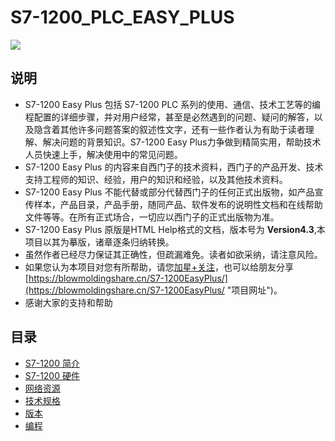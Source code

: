 # S7-1200_PLC_EASY_PLUS

![](https://assets.new.siemens.com/siemens/assets/api/uuid:949810fa4b3b04bf5027400fa6bb8e0b83b51c03/quality:high/width:1125/crop:0:0,2265625:0,9978142076502732:0,501953125/digital-layer-basic-controller.jpg)

## 说明

- S7-1200 Easy Plus 包括 S7-1200 PLC 系列的使用、通信、技术工艺等的编程配置的详细步骤，并对用户经常，甚至是必然遇到的问题、疑问的解答，以及隐含着其他许多问题答案的叙述性文字，还有一些作者认为有助于读者理解、解决问题的背景知识。S7-1200 Easy Plus力争做到精简实用，帮助技术人员快速上手，解决使用中的常见问题。
- S7-1200 Easy Plus 的内容来自西门子的技术资料，西门子的产品开发、技术支持工程师的知识、经验，用户的知识和经验，以及其他技术资料。
- S7-1200 Easy Plus 不能代替或部分代替西门子的任何正式出版物，如产品宣传样本，产品目录，产品手册，随同产品、软件发布的说明性文档和在线帮助文件等等。在所有正式场合，一切应以西门子的正式出版物为准。
- S7-1200 Easy Plus 原版是HTML Help格式的文档，版本号为 **Version4.3**,本项目以其为摹版，诸章逐条归纳转换。
- 虽然作者已经尽力保证其正确性，但疏漏难免。读者如欲采纳，请注意风险。
- 如果您认为本项目对您有所帮助，请您[加星+关注](https://github.com/lybhb8/S7-1200EasyPlus/tree/main "本项目github仓库")，也可以给朋友分享[https://blowmoldingshare.cn/S7-1200EasyPlus/](https://blowmoldingshare.cn/S7-1200EasyPlus/ "项目网址")。
- 感谢大家的支持和帮助

## 目录

<div class="mdx-columns" markdown>

- [S7-1200 简介][S7-1200 简介]
- [S7-1200 硬件][S7-1200 硬件]
- [网络资源][网络资源]
- [技术规格][技术规格]
- [版本][版本]
- [编程][编程]

</div>

[S7-1200 简介]: introduction/index.md
[S7-1200 硬件]: hardware/index.md
[网络资源]: source/index.md
[技术规格]: specifications/parameters.md
[版本]: version/version.md
[编程]: program/index.md

